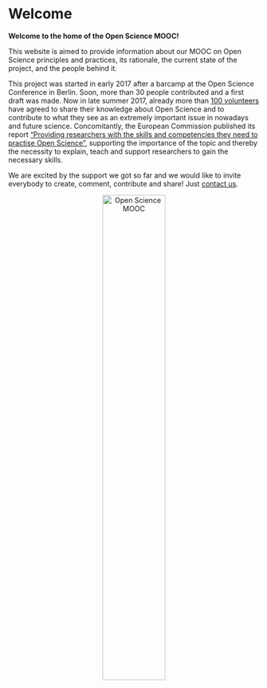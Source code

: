 # Welcome

**Welcome to the home of the Open Science MOOC!**

This website is aimed to provide information about our MOOC on Open Science principles and practices, its rationale, the current state of the project, and the people behind it.

This project was started in early 2017 after a barcamp at the Open Science Conference in Berlin. Soon, more than 30 people contributed and a first draft was made. Now in late summer 2017, already more than [100 volunteers](http://opensciencemooc.eu/documents/) have agreed to share their knowledge about Open Science and to contribute to what they see as an extremely important issue in nowadays and future science. Concomitantly, the European Commission published its report [“Providing researchers with the skills and competencies they need to practise Open Science”](https://cdn1.euraxess.org/sites/default/files/policy_library/ec-rtd_os_skills_report_final_complete_2207_1.pdf), supporting the importance of the topic and thereby the necessity to explain, teach and support researchers to gain the necessary skills.

We are excited by the support we got so far and we would like to invite everybody to create, comment, contribute and share! Just [contact us](http://opensciencemooc.eu/contact-us/).

<center>
  <img alt="Open Science MOOC" style="width:50%;" src="{{ site.baseurl }}/img/moocpng.png" />
</center>

